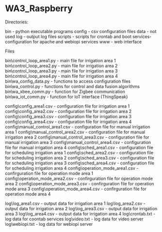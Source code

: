 # WA3_Raspberry

Directories:

bin 	- python executable programs
config 	- csv configuration files
data 	- not used
log 	- output log files
scripts - scripts for crontab and boot
services- configuration for apache and webiopi services
www	- web interface



Files

bin\control_loop_area1.py	- main file for irrigation area 1
bin\control_loop_area2.py	- main file for irrigation area 2
bin\control_loop_area3.py	- main file for irrigation area 3
bin\control_loop_area4.py	- main file for irrigation area 4
bin\wa_config_data.py		- functions to access configuration files
bin\wa_control.py		- functions for control and data fusion algorithms
bin\wa_xbee_comm.py		- function for Zigbee communication
bin\wa_iot_comm.py		- function for IoT interface (ThingSpeak)

config\config_area1.csv		- configuration file for irrigation area 1
config\config_area2.csv		- configuration file for irrigation area 2
config\config_area3.csv		- configuration file for irrigation area 3
config\config_area4.csv		- configuration file for irrigation area 4
config\manual_control_area1.csv	- configuration file for manual irrigation area 1
config\manual_control_area2.csv	- configuration file for manual irrigation area 2
config\manual_control_area3.csv	- configuration file for manual irrigation area 3
config\manual_control_area4.csv	- configuration file for manual irrigation area 4
config\sched_area1.csv		- configuration file for scheduling irrigation area 1
config\sched_area2.csv		- configuration file for scheduling irrigation area 2
config\sched_area3.csv		- configuration file for scheduling irrigation area 3
config\sched_area4.csv		- configuration file for scheduling irrigation area 4
config\operation_mode_area1.csv	- confirguration file for operation mode area 1
config\operation_mode_area2.csv	- confirguration file for operation mode area 2
config\operation_mode_area3.csv	- confirguration file for operation mode area 3
config\operation_mode_area4.csv	- confirguration file for operation mode area 4

log\log_area1.csv		- output data for irrigation area 1
log\log_area2.csv		- output data for irrigation area 2
log\log_area3.csv		- output data for irrigation area 3
log\log_area4.csv		- output data for irrigation area 4
log\crontab.txt			- log data for coontab services
log\video.txt			- log data for video server
log\webiopi.txt			- log data for webiopi server

